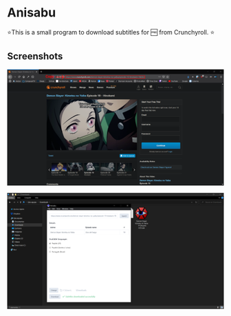 # Anisabu

⭐This is a small program to download subtitles for 🆓 from Crunchyroll. ⭐

## Screenshots

![README/Demo1.png](Demo1.png)

![README/Demo2.png](Demo2.png)

